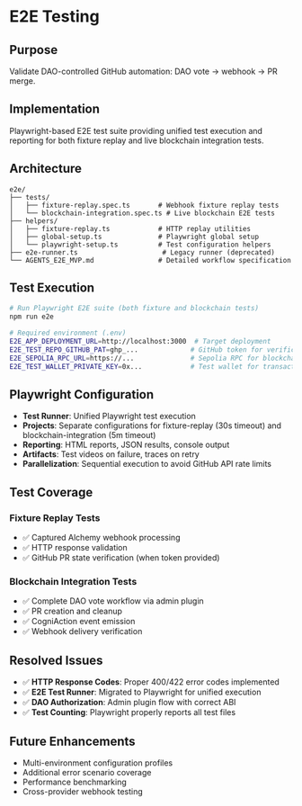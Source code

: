 # E2E Testing

## Purpose
Validate DAO-controlled GitHub automation: DAO vote → webhook → PR merge.

## Implementation
Playwright-based E2E test suite providing unified test execution and reporting for both fixture replay and live blockchain integration tests.

## Architecture
```
e2e/
├── tests/
│   ├── fixture-replay.spec.ts       # Webhook fixture replay tests
│   └── blockchain-integration.spec.ts # Live blockchain E2E tests
├── helpers/
│   ├── fixture-replay.ts            # HTTP replay utilities
│   ├── global-setup.ts              # Playwright global setup
│   └── playwright-setup.ts          # Test configuration helpers
├── e2e-runner.ts                     # Legacy runner (deprecated)
└── AGENTS_E2E_MVP.md                # Detailed workflow specification
```

## Test Execution
```bash
# Run Playwright E2E suite (both fixture and blockchain tests)
npm run e2e

# Required environment (.env)
E2E_APP_DEPLOYMENT_URL=http://localhost:3000  # Target deployment
E2E_TEST_REPO_GITHUB_PAT=ghp_...             # GitHub token for verification
E2E_SEPOLIA_RPC_URL=https://...              # Sepolia RPC for blockchain tests
E2E_TEST_WALLET_PRIVATE_KEY=0x...            # Test wallet for transactions
```

## Playwright Configuration
- **Test Runner**: Unified Playwright test execution
- **Projects**: Separate configurations for fixture-replay (30s timeout) and blockchain-integration (5m timeout)
- **Reporting**: HTML reports, JSON results, console output
- **Artifacts**: Test videos on failure, traces on retry
- **Parallelization**: Sequential execution to avoid GitHub API rate limits

## Test Coverage
### Fixture Replay Tests
- ✅ Captured Alchemy webhook processing
- ✅ HTTP response validation
- ✅ GitHub PR state verification (when token provided)

### Blockchain Integration Tests  
- ✅ Complete DAO vote workflow via admin plugin
- ✅ PR creation and cleanup
- ✅ CogniAction event emission
- ✅ Webhook delivery verification

## Resolved Issues
- ✅ **HTTP Response Codes**: Proper 400/422 error codes implemented
- ✅ **E2E Test Runner**: Migrated to Playwright for unified execution
- ✅ **DAO Authorization**: Admin plugin flow with correct ABI
- ✅ **Test Counting**: Playwright properly reports all test files

## Future Enhancements
- Multi-environment configuration profiles
- Additional error scenario coverage
- Performance benchmarking
- Cross-provider webhook testing